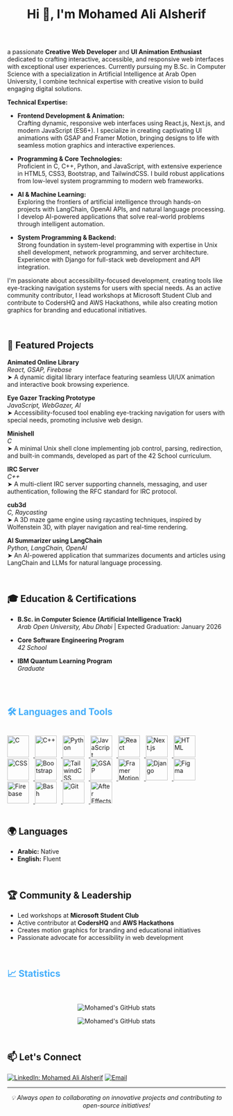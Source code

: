 <h1 style="text-align: center">Hi 👋, I'm Mohamed Ali Alsherif</h1>
<br>
<p style="text-align: justify; font-size: 25px;" >
    
a passionate **Creative Web Developer** and **UI Animation Enthusiast** dedicated to crafting interactive, accessible, and responsive web interfaces with exceptional user experiences. Currently pursuing my B.Sc. in Computer Science with a specialization in Artificial Intelligence at Arab Open University, I combine technical expertise with creative vision to build engaging digital solutions.

**Technical Expertise:**

-   **Frontend Development & Animation:**  
    Crafting dynamic, responsive web interfaces using React.js, Next.js, and modern JavaScript (ES6+). I specialize in creating captivating UI animations with GSAP and Framer Motion, bringing designs to life with seamless motion graphics and interactive experiences.
    
-   **Programming & Core Technologies:**  
    Proficient in C, C++, Python, and JavaScript, with extensive experience in HTML5, CSS3, Bootstrap, and TailwindCSS. I build robust applications from low-level system programming to modern web frameworks.
    
-   **AI & Machine Learning:**  
    Exploring the frontiers of artificial intelligence through hands-on projects with LangChain, OpenAI APIs, and natural language processing. I develop AI-powered applications that solve real-world problems through intelligent automation.
    
-   **System Programming & Backend:**  
    Strong foundation in system-level programming with expertise in Unix shell development, network programming, and server architecture. Experience with Django for full-stack web development and API integration.
    

I'm passionate about accessibility-focused development, creating tools like eye-tracking navigation systems for users with special needs. As an active community contributor, I lead workshops at Microsoft Student Club and contribute to CodersHQ and AWS Hackathons, while also creating motion graphics for branding and educational initiatives.
</p>
<br>

## 🚀 Featured Projects

**Animated Online Library**  
*React, GSAP, Firebase*  
➤ A dynamic digital library interface featuring seamless UI/UX animation and interactive book browsing experience.

**Eye Gazer Tracking Prototype**  
*JavaScript, WebGazer, AI*  
➤ Accessibility-focused tool enabling eye-tracking navigation for users with special needs, promoting inclusive web design.

**Minishell**  
*C*  
➤ A minimal Unix shell clone implementing job control, parsing, redirection, and built-in commands, developed as part of the 42 School curriculum.

**IRC Server**  
*C++*  
➤ A multi-client IRC server supporting channels, messaging, and user authentication, following the RFC standard for IRC protocol.

**cub3d**  
*C, Raycasting*  
➤ A 3D maze game engine using raycasting techniques, inspired by Wolfenstein 3D, with player navigation and real-time rendering.

**AI Summarizer using LangChain**  
*Python, LangChain, OpenAI*  
➤ An AI-powered application that summarizes documents and articles using LangChain and LLMs for natural language processing.

<br>

## 🎓 Education & Certifications

- **B.Sc. in Computer Science (Artificial Intelligence Track)**  
  *Arab Open University, Abu Dhabi* | Expected Graduation: January 2026

- **Core Software Engineering Program**  
  *42 School*

- **IBM Quantum Learning Program**  
  *Graduate*

<br> 

<br/>
<!-- Languages and Tools -->
<h2 style="color: #44AEFB">🛠️ Languages and Tools</h2>
<br>   
<div>
  <a href="https://www.cprogramming.com/" target="_blank" rel="noreferrer">
      <img  alt="C" height="50px" style="padding-right:10px;" src="https://cdn.jsdelivr.net/gh/devicons/devicon/icons/c/c-original.svg"/>
  </a>

  <a href="https://en.cppreference.com/w/" target="_blank" rel="noreferrer">
      <img  alt="C++" height="50px" style="padding-right:10px;" src="https://cdn.jsdelivr.net/gh/devicons/devicon@latest/icons/cplusplus/cplusplus-original.svg"/>
  </a>
 
  <a href="https://www.python.org/" target="_blank" rel="noreferrer">
      <img  alt="Python" height="50px" style="padding-right:10px;" src="https://cdn.jsdelivr.net/gh/devicons/devicon/icons/python/python-original.svg"/>
  </a>

  <a href="https://developer.mozilla.org/en-US/docs/Web/JavaScript" target="_blank" rel="noreferrer">
      <img  alt="JavaScript" height="50px" style="padding-right:10px;" src="https://cdn.jsdelivr.net/gh/devicons/devicon/icons/javascript/javascript-plain.svg"/>
  </a>

  <a href="https://reactjs.org/" target="_blank" rel="noreferrer">
      <img  alt="React" height="50px" style="padding-right:10px;" src="https://cdn.jsdelivr.net/gh/devicons/devicon/icons/react/react-original.svg"/>
  </a>

  <a href="https://nextjs.org/" target="_blank" rel="noreferrer">
      <img  alt="Next.js" height="50px" style="padding-right:10px;" src="https://cdn.jsdelivr.net/gh/devicons/devicon/icons/nextjs/nextjs-original.svg"/>
  </a>

  <a href="https://developer.mozilla.org/en-US/docs/Web/HTML" target="_blank" rel="noreferrer">
      <img  alt="HTML" height="50px" style="padding-right:10px;" src="https://cdn.jsdelivr.net/gh/devicons/devicon/icons/html5/html5-original.svg"/>
  </a>

  <a href="https://developer.mozilla.org/en-US/docs/Web/CSS" target="_blank" rel="noreferrer">
      <img  alt="CSS" height="50px" style="padding-right:10px;" src="https://cdn.jsdelivr.net/gh/devicons/devicon/icons/css3/css3-original.svg"/>
  </a>

  <a href="https://getbootstrap.com/" target="_blank" rel="noreferrer">
      <img  alt="Bootstrap" height="50px" style="padding-right:10px;" src="https://cdn.jsdelivr.net/gh/devicons/devicon/icons/bootstrap/bootstrap-original.svg"/>
  </a>

  <a href="https://tailwindcss.com/" target="_blank" rel="noreferrer">
      <img  alt="TailwindCSS" height="50px" style="padding-right:10px;" src="https://cdn.jsdelivr.net/gh/devicons/devicon/icons/tailwindcss/tailwindcss-plain.svg"/>
  </a>

  <a href="https://greensock.com/gsap/" target="_blank" rel="noreferrer">
      <img  alt="GSAP" height="50px" style="padding-right:10px;" src="https://www.vectorlogo.zone/logos/greensockio/greensockio-icon.svg"/>
  </a>

  <a href="https://www.framer.com/motion/" target="_blank" rel="noreferrer">
      <img  alt="Framer Motion" height="50px" style="padding-right:10px;" src="https://cdn.jsdelivr.net/gh/devicons/devicon/icons/framermotion/framermotion-original.svg"/>
  </a>

  <a href="https://www.djangoproject.com/" target="_blank" rel="noreferrer">
      <img  alt="Django" height="50px" style="padding-right:10px;" src="https://cdn.jsdelivr.net/gh/devicons/devicon@latest/icons/django/django-plain.svg"/>
  </a>

  <a href="https://www.figma.com/" target="_blank" rel="noreferrer">
      <img  alt="Figma" height="50px" style="padding-right:10px;" src="https://cdn.jsdelivr.net/gh/devicons/devicon/icons/figma/figma-original.svg"/>
  </a>

  <a href="https://firebase.google.com/" target="_blank" rel="noreferrer">
      <img  alt="Firebase" height="50px" style="padding-right:10px;" src="https://cdn.jsdelivr.net/gh/devicons/devicon/icons/firebase/firebase-plain.svg"/>
  </a>

  <a href="https://www.gnu.org/software/bash/" target="_blank" rel="noreferrer">
      <img  alt="Bash" height="50px" style="padding-right:10px;" src="https://www.vectorlogo.zone/logos/gnu_bash/gnu_bash-icon.svg"/>
  </a>

  <a href="https://git-scm.com/" target="_blank" rel="noreferrer">
      <img  alt="Git" height="50px" style="padding-right:10px;" src="https://cdn.jsdelivr.net/gh/devicons/devicon/icons/git/git-original.svg"/>
  </a>

  <a href="https://www.adobe.com/products/aftereffects.html" target="_blank" rel="noreferrer">
      <img  alt="After Effects" height="50px" style="padding-right:10px;" src="https://cdn.jsdelivr.net/gh/devicons/devicon/icons/aftereffects/aftereffects-original.svg"/>
  </a>
</div>
<br>

## 🌍 Languages
- **Arabic:** Native  
- **English:** Fluent

<br>

## 🏆 Community & Leadership

- Led workshops at **Microsoft Student Club**
- Active contributor at **CodersHQ** and **AWS Hackathons**  
- Creates motion graphics for branding and educational initiatives
- Passionate advocate for accessibility in web development

<br>


<!-- Statistics -->
<h2 style="color: #44AEFB">📈 Statistics</h2>
<br>

<div align="center">

![Mohamed's GitHub stats](https://github-readme-stats.vercel.app/api?username=KingMohamedAlsherif&show_icons=true&theme=buefy&card_width=490px&line_height=33)

![Mohamed's GitHub stats](https://github-readme-streak-stats.herokuapp.com/?user=KingMohamedAlsherif&theme=buefy&line_height=33)

</div>

<br>

## 📫 Let's Connect

[![LinkedIn: Mohamed Ali Alsherif](https://img.shields.io/badge/-LinkedIn-blue?style=flat-square&logo=linkedin&logoColor=white&link=https://linkedin.com/in/mohamed-ali-alsherif-541b25252)](https://linkedin.com/in/mohamed-ali-alsherif-541b25252)
[![Email](https://img.shields.io/badge/-Email-red?style=flat-square&logo=gmail&logoColor=white&link=mailto:kingmoalsherif@gmail.com)](mailto:kingmoalsherif@gmail.com)

---

<div align="center">
  <i>💡 Always open to collaborating on innovative projects and contributing to open-source initiatives!</i>
</div>

<!--
**yourusername/yourusername** is a ✨ _special_ ✨ repository because its `README.md` (this file) appears on your GitHub profile.

Here are some ideas to get you started:

- 🔭 I'm currently working on AI-powered web applications
- 🌱 I'm currently learning advanced AI and machine learning
- 👯 I'm looking to collaborate on open source projects
- 🤔 I'm looking for help with quantum computing
- 💬 Ask me about web development, UI animations, or AI
- 📫 How to reach me: kingmoalsherif@gmail.com
- 😄 Pronouns: he/him
- ⚡ Fun fact: I create motion graphics for educational content
-->
